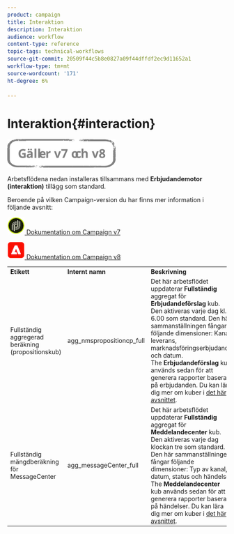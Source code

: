 ```yaml
---
product: campaign
title: Interaktion
description: Interaktion
audience: workflow
content-type: reference
topic-tags: technical-workflows
source-git-commit: 20509f44c5b8e0827a09f44dffdf2ec9d11652a1
workflow-type: tm+mt
source-wordcount: '171'
ht-degree: 6%

---
```



# Interaktion{#interaction}

![](../../assets/common.svg)

Arbetsflödena nedan installeras tillsammans med **Erbjudandemotor (interaktion)** tillägg som standard.

Beroende på vilken Campaign-version du har finns mer information i följande avsnitt:

![](assets/do-not-localize/v7.jpeg)[  Dokumentation om Campaign v7](../../interaction/using/interaction-and-offer-management.md)

![](assets/do-not-localize/v8.png)[  Dokumentation om Campaign v8](https://experienceleague.adobe.com/docs/campaign/campaign-v8/send/interaction/interaction.html)


<table> 
 <tbody> 
  <tr> 
   <td> <strong>Etikett</strong><br /> </td> 
   <td> <strong>Internt namn</strong><br /> </td> 
   <td> <strong>Beskrivning</strong><br /> </td> 
  </tr> 
  <tr> 
   <td> <span class="uicontrol">Fullständig aggregerad beräkning (propositionskub)</span> <br /> </td> 
   <td> <span class="uicontrol">agg_nmspropositioncp_full</span> <br /> </td> 
   <td> Det här arbetsflödet uppdaterar <strong>Fullständig</strong> aggregat för <strong>Erbjudandeförslag</strong> kub. Den aktiveras varje dag kl. 6.00 som standard. Den här sammanställningen fångar följande dimensioner: Kanal, leverans, marknadsföringserbjudande och datum.<br /> The <strong>Erbjudandeförslag</strong> kub används sedan för att generera rapporter baserat på erbjudanden. Du kan lära dig mer om kuber i <a href="../../reporting/using/about-cubes.md">det här avsnittet</a>.<br /> </td> 
  </tr> 
   <tr> 
   <td> <span class="uicontrol">Fullständig mängdberäkning för MessageCenter</span> <br /> </td> 
   <td> <span class="uicontrol">agg_messageCenter_full</span> <br /> </td> 
   <td> Det här arbetsflödet uppdaterar <strong>Fullständig</strong> aggregat för <strong>Meddelandecenter</strong> kub. Den aktiveras varje dag klockan tre som standard. Den här sammanställningen fångar följande dimensioner: Typ av kanal, datum, status och händelse.<br /> The <strong>Meddelandecenter</strong> kub används sedan för att generera rapporter baserat på händelser. Du kan lära dig mer om kuber i <a href="../../reporting/using/about-cubes.md">det här avsnittet</a>.<br /> </td> 
   <td> <br /> </td> 
  </tr> 
 </tbody> 
</table>


